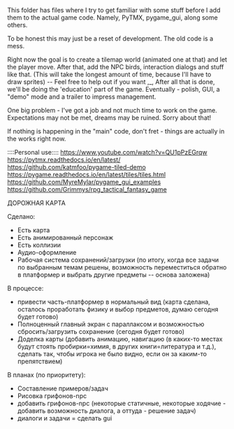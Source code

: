 This folder has files where I try to get familiar with some stuff before I add them to the actual game code.
Namely, PyTMX, pygame_gui, along some others.

To be honest this may just be a reset of development. The old code is a mess.

Right now the goal is to create a tilemap world (animated one at that) and let the player move. 
After that, add the NPC birds, interaction dialogs and stuff like that. (This will take the longest amount of time, because I'll have to draw sprites) -- Feel free to help out if you want ,_,
After all that is done, we'll be doing the 'education' part of the game.
Eventually - polish, GUI, a "demo" mode and a trailer to impress management.

One big problem - I've got a job and not much time to work on the game. Expectations may not be met, dreams may be ruined. Sorry about that!

If nothing is happening in the "main" code, don't fret - things are actually in the works right now.

::::Personal use::::
https://www.youtube.com/watch?v=QU1pPzEGrqw
https://pytmx.readthedocs.io/en/latest/
https://github.com/katmfoo/pygame-tiled-demo
https://pygame.readthedocs.io/en/latest/tiles/tiles.html
https://github.com/MyreMylar/pygame_gui_examples
https://github.com/Grimmys/rpg_tactical_fantasy_game

ДОРОЖНАЯ КАРТА

Сделано:
- Есть карта
- Есть анимированный персонаж
- Есть коллизии
- Аудио-оформление
- Рабочая система сохранений/загрузки (по итогу, когда все задачи по выбранным темам решены, возможность переместиться обратно в платформер и выбрать другие предметы -- основа заложена)

В процессе:
- привести часть-платформер в нормальный вид (карта сделана, осталось проработать физику и выбор предметов, думаю сегодня будет готово)
- Полноценный главный экран с параллаксом и возможностью сбросить/загрузить сохранение (сегодня будет готово)
- Доделка карты (добавить анимацию, навигацию (в каких-то местах будут стоять пробирки=химия, в других книги=литература и т.д.), сделать так, чтобы игрока не было видно, если он за каким-то препятствием)

В планах (по приоритету):
- Составление примеров/задач
- Рисовка грифонов-npc
- добавить грифонов-npc (некоторые статичные, некоторые ходячие - добавить возможность диалога, а оттуда - решение задач)
- диалоги и задачи = сделать gui